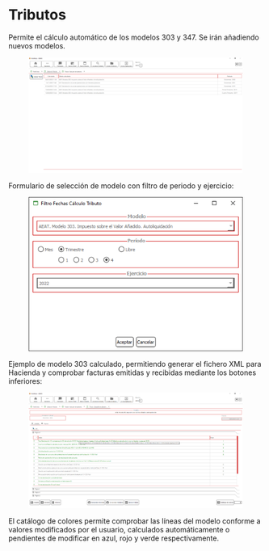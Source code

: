 # Tributos

Permite el cálculo automático de los modelos 303 y 347. Se irán añadiendo nuevos modelos.

<figure><img src="../../.gitbook/assets/imagen (4).png" alt=""><figcaption></figcaption></figure>

Formulario de selección de modelo con filtro de periodo y ejercicio:

<figure><img src="../../.gitbook/assets/imagen (10).png" alt=""><figcaption></figcaption></figure>

Ejemplo de modelo 303 calculado, permitiendo generar el fichero XML para Hacienda y comprobar facturas emitidas y recibidas mediante los botones inferiores:

<figure><img src="../../.gitbook/assets/imagen (12).png" alt=""><figcaption></figcaption></figure>

El catálogo de colores permite comprobar las líneas del modelo conforme a valores modificados por el usuario, calculados automáticamente o pendientes de modificar en azul, rojo y verde respectivamente.
